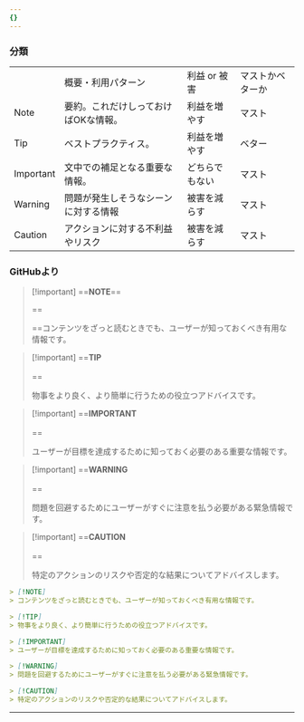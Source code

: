 ```yaml
---
{}
---
```

  

### 分類

|   |   |   |   |
|---|---|---|---|
||概要・利用パターン|利益 or 被害|マストかベターか|
|Note|要約。これだけしっておけばOKな情報。|利益を増やす|マスト|
|Tip|ベストプラクティス。|利益を増やす|ベター|
|Important|文中での補足となる重要な情報。|どちらでもない|マスト|
|Warning|問題が発生しそうなシーンに対する情報|被害を減らす|マスト|
|Caution|アクションに対する不利益やリスク|被害を減らす|マスト|

  

### GitHubより

> [!important] ==**NOTE**==
> 
> ==  
>   
> ==コンテンツをざっと読むときでも、ユーザーが知っておくべき有用な情報です。

> [!important] ==**TIP**<br><br>==
> 
> 物事をより良く、より簡単に行うための役立つアドバイスです。

> [!important] ==**IMPORTANT**<br><br>==
> 
> ユーザーが目標を達成するために知っておく必要のある重要な情報です。

> [!important] ==**WARNING**<br><br>==
> 
> 問題を回避するためにユーザーがすぐに注意を払う必要がある緊急情報です。

> [!important] ==**CAUTION**<br><br>==
> 
> 特定のアクションのリスクや否定的な結果についてアドバイスします。

```Markdown
> [!NOTE]
> コンテンツをざっと読むときでも、ユーザーが知っておくべき有用な情報です。

> [!TIP]
> 物事をより良く、より簡単に行うための役立つアドバイスです。

> [!IMPORTANT]
> ユーザーが目標を達成するために知っておく必要のある重要な情報です。

> [!WARNING]
> 問題を回避するためにユーザーがすぐに注意を払う必要がある緊急情報です。

> [!CAUTION]
> 特定のアクションのリスクや否定的な結果についてアドバイスします。
```

---
